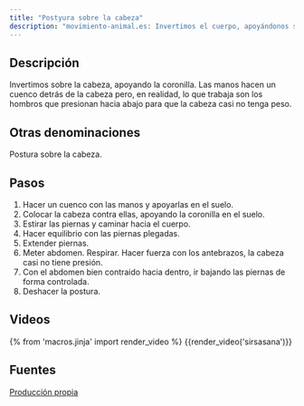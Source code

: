 ```yaml
---
title: "Postyura sobre la cabeza"
description: "movimiento-animal.es: Invertimos el cuerpo, apoyándonos sobre la cabeza y antebrazos"
---
```


## Descripción

Invertimos sobre la cabeza, apoyando la coronilla. Las manos hacen un cuenco detrás de la cabeza pero, en realidad, lo que trabaja son los hombros que presionan hacia abajo para que la cabeza casi no tenga peso.

## Otras denominaciones

Postura sobre la cabeza.

## Pasos

1. Hacer un cuenco con las manos y apoyarlas en el suelo.
2. Colocar la cabeza contra ellas, apoyando la coronilla en el suelo.
3. Estirar las piernas y caminar hacia el cuerpo.
4. Hacer equilibrio con las piernas plegadas.
5. Extender piernas.
6. Meter abdomen. Respirar. Hacer fuerza con los antebrazos, la cabeza casi no tiene presión.
7. Con el abdomen bien contraido hacia dentro, ir bajando las piernas de forma controlada.
8. Deshacer la postura.

## Videos

{% from 'macros.jinja' import render_video %}
{{render_video('sirsasana')}}

## Fuentes

[Producción propia]({{config.site_url}})